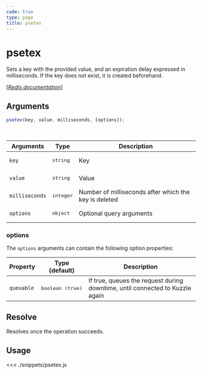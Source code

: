 ```yaml
---
code: true
type: page
title: psetex
---
```


# psetex

Sets a key with the provided value, and an expiration delay expressed in milliseconds. If the key does not exist, it is created beforehand.

[[_Redis documentation_]](https://redis.io/commands/psetex)

## Arguments

```js
psetex(key, value, milliseconds, [options]);
```

<br/>

| Arguments      | Type               | Description                                           |
| -------------- | ------------------ | ----------------------------------------------------- |
| `key`          | <pre>string</pre>  | Key                                                   |
| `value`        | <pre>string</pre>  | Value                                                 |
| `milliseconds` | <pre>integer</pre> | Number of milliseconds after which the key is deleted |
| `options`      | <pre>object</pre>  | Optional query arguments                              |

### options

The `options` arguments can contain the following option properties:

| Property   | Type (default)            | Description                                                                  |
| ---------- | ------------------------- | ---------------------------------------------------------------------------- |
| `queuable` | <pre>boolean (true)</pre> | If true, queues the request during downtime, until connected to Kuzzle again |

## Resolve

Resolves once the operation succeeds.

## Usage

<<< ./snippets/psetex.js
